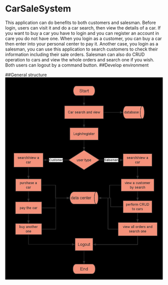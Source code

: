# CarSaleSystem
This application can do benefits to both customers and salesman. Before login, users can visit it and do a car search, then view the details of a car. If you want to buy a car you have to login and you can register an account in care you do not have one. When you login as a customer, you can buy a car then enter into your personal center to pay it. Another case, you login as a salesman, you can use this application to search customers to check their information including their sale orders. Salesman can also do CRUD operation to cars and view the whole orders and search one if you wish. Both users can logout by a command button.
##Develop environment

##General structure </br>
![pic](https://raw.githubusercontent.com/sjean/CarSaleSystem-updated/master/A1.jpg)
